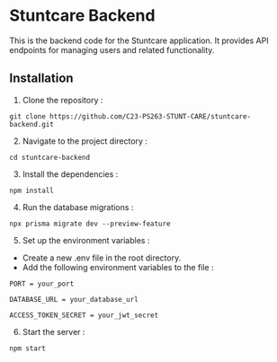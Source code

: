 # Stuntcare Backend

This is the backend code for the Stuntcare application. It provides API endpoints for managing users and related functionality.

## Installation

1. Clone the repository :

  ```
  git clone https://github.com/C23-PS263-STUNT-CARE/stuntcare-backend.git
  ```
   
2. Navigate to the project directory :

  ```
  cd stuntcare-backend
  ```
  
3. Install the dependencies :

  ```
  npm install
  ```
4. Run the database migrations :

  ```
  npx prisma migrate dev --preview-feature
  ```
5. Set up the environment variables :

 - Create a new .env file in the root directory.
 - Add the following environment variables to the file :
 ``` 
 PORT = your_port
 
 DATABASE_URL = your_database_url
 
 ACCESS_TOKEN_SECRET = your_jwt_secret
 ```
 
 6. Start the server : 
 
  ```
  npm start
  ```
